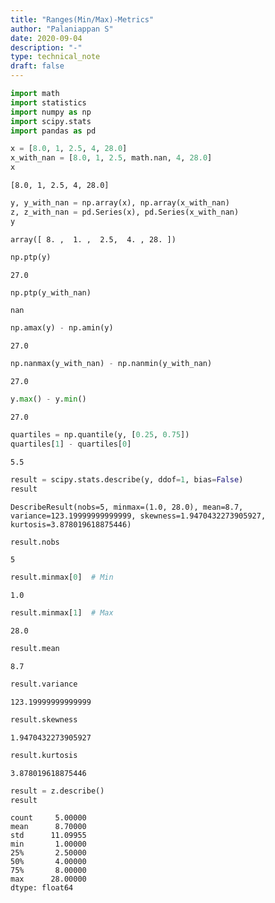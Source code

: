 ```yaml
---
title: "Ranges(Min/Max)-Metrics"
author: "Palaniappan S"
date: 2020-09-04
description: "-"
type: technical_note
draft: false
---
```


```python
import math
import statistics
import numpy as np
import scipy.stats
import pandas as pd
```


```python
x = [8.0, 1, 2.5, 4, 28.0]
x_with_nan = [8.0, 1, 2.5, math.nan, 4, 28.0]
x
```




    [8.0, 1, 2.5, 4, 28.0]




```python
y, y_with_nan = np.array(x), np.array(x_with_nan)
z, z_with_nan = pd.Series(x), pd.Series(x_with_nan)
y
```




    array([ 8. ,  1. ,  2.5,  4. , 28. ])




```python
np.ptp(y)
```




    27.0




```python
np.ptp(y_with_nan)
```




    nan




```python
np.amax(y) - np.amin(y)
```




    27.0




```python
np.nanmax(y_with_nan) - np.nanmin(y_with_nan)
```




    27.0




```python
y.max() - y.min()
```




    27.0




```python
quartiles = np.quantile(y, [0.25, 0.75])
quartiles[1] - quartiles[0]
```




    5.5




```python
result = scipy.stats.describe(y, ddof=1, bias=False)
result
```




    DescribeResult(nobs=5, minmax=(1.0, 28.0), mean=8.7, variance=123.19999999999999, skewness=1.9470432273905927, kurtosis=3.878019618875446)




```python
result.nobs
```




    5




```python
result.minmax[0]  # Min
```




    1.0




```python
result.minmax[1]  # Max
```




    28.0




```python
result.mean
```




    8.7




```python
result.variance
```




    123.19999999999999




```python
result.skewness
```




    1.9470432273905927




```python
result.kurtosis
```




    3.878019618875446




```python
result = z.describe()
result
```




    count     5.00000
    mean      8.70000
    std      11.09955
    min       1.00000
    25%       2.50000
    50%       4.00000
    75%       8.00000
    max      28.00000
    dtype: float64


